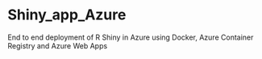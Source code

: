 # Shiny_app_Azure
End to end deployment of R Shiny in Azure using Docker, Azure Container Registry and Azure Web Apps

